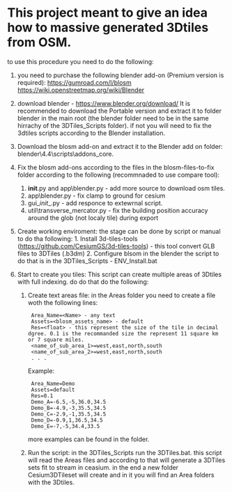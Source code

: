 # This project meant to give an idea how to massive generated 3Dtiles from OSM.
to use this procedure you need to do the following:

1. you need to purchase the following blender add-on (Premium version is required): 
	https://gumroad.com/l/blosm
	https://wiki.openstreetmap.org/wiki/Blender

2. download blender - https://www.blender.org/download/
	It is recommended to download the Portable version and extract it to folder blender in the main root (the blender folder need to be in the same hirrachy of the 3DTiles_Scripts folder). 
	if not you will need to fix the 3dtiles scripts according to the Blender installation.

3. Download the blosm add-on and extract it to the Blender add on folder:
	blender\4.4\scripts\addons_core.

4. Fix the blosm add-ons according to the files in the blosm-files-to-fix folder according to the following (recommnaded to use compare tool):
	1. __init__.py and app\blender.py - add more source to download osm tiles.
	2. app\blender.py - fix clamp to ground for cesium
	3. gui\__init__.py - add responce to extewrnal script.
	4. util\transverse_mercator.py - fix the building position accuracy around the glob (not localy tile) during export

5. Create working enviroment:
	the stage can be done by script or manual to do tha following:
		1. Install 3d-tiles-tools (https://github.com/CesiumGS/3d-tiles-tools) - this tool convert GLB files to 3DTiles (.b3dm)
		2. Configure blsom in the blender
	the script to do that is in the 3DTiles_Scripts - ENV_Install.bat

6. Start to create you tiles:
	This script can create multiple areas of 3Dtiles with full indexing. do do that do the following:
	1. Create text areas file:
		in the Areas folder you need to create a file woth the following lines:
			
			Area_Name=<Name> - any text
			Assets=<blosm_assets_name> - default
			Res=<float> - this represent the size of the tile in decimal dgree. 0.1 is the recommanded size the represent 11 square km or 7 square miles.
			<name_of_sub_area_1>=west,east,north,south
			<name_of_sub_area_2>=west,east,north,south
			. . .
	
	    Example:
        
			Area_Name=Demo
			Assets=default
			Res=0.1
			Demo_A=-6.5,-5,36.0,34.5
			Demo_B=-4.9,-3,35.5,34.5
			Demo_C=-2.9,-1,35.5,34.5
			Demo_D=-0.9,1,36.5,34.5
			Demo_E=-7,-5,34.4,33.5

		more examples can be found in the folder.

	2. Run the script:
		in the 3DTiles_Scripts run the 3DTiles.bat.
		this script will read the Areas files and according to that will generate a 3DTiles sets fit to stream in ceasium.
		in the end a new folder Cesium3DTileset will create and in it you will find an Area folders with the 3Dtiles.
